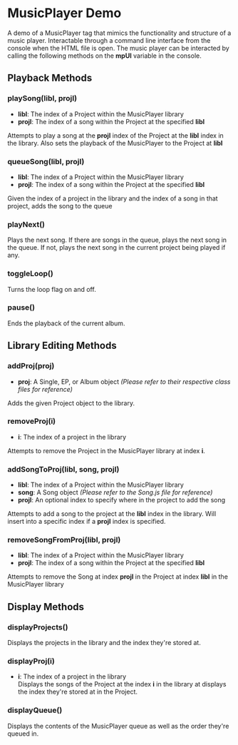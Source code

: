 # MusicPlayer Demo
A demo of a MusicPlayer tag that mimics the functionality and structure of a music
player. Interactable through a command line interface from the console when the 
HTML file is open. The music player can be interacted by calling the following
methods on the **mpUI** variable in the console.

## Playback Methods
### playSong(libI, projI)
* **libI**: The index of a Project within the MusicPlayer library  
* **projI**: The index of a song within the Project at the specified **libI**  

Attempts to play a song at the **projI** index of the Project at the **libI** index 
in the library. Also sets the playback of the MusicPlayer to the Project at **libI**

### queueSong(libI, projI)
* **libI**: The index of a Project within the MusicPlayer library  
* **projI**: The index of a song within the Project at the specified **libI**  

Given the index of a project in the library and the index of a song in 
that project, adds the song to the queue

### playNext()
Plays the next song. If there are songs in the queue, plays the next song in the
queue. If not, plays the next song in the current project being played if any.

### toggleLoop()
Turns the loop flag on and off.

### pause()
Ends the playback of the current album.


## Library Editing Methods
### addProj(proj)
* **proj**: A Single, EP, or Album object *(Please refer to their respective class files for reference)*  

Adds the given Project object to the library.

### removeProj(i)
* **i**: The index of a project in the library  

Attempts to remove the Project in the MusicPlayer library at index **i**.

### addSongToProj(libI, song, projI)
* **libI**: The index of a Project within the MusicPlayer library  
* **song**: A Song object *(Please refer to the Song.js file for reference)*  
* **projI**: An optional index to specify where in the project to add the song  

Attempts to add a song to the project at the **libI** index in the library. Will
insert into a specific index if a **projI** index is specified.

### removeSongFromProj(libI, projI)
* **libI**: The index of a Project within the MusicPlayer library  
* **projI**: The index of a song within the Project at the specified **libI**

Attempts to remove the Song at index **projI** in the Project at index **libI**
in the MusicPlayer library


## Display Methods
### displayProjects()
Displays the projects in the library and the index they're stored at.

### displayProj(i)
* **i**: The index of a project in the library  
Displays the songs of the Project at the index **i** in the library at displays the
index they're stored at in the Project.

### displayQueue()
Displays the contents of the MusicPlayer queue as well as the order they're queued
in.

